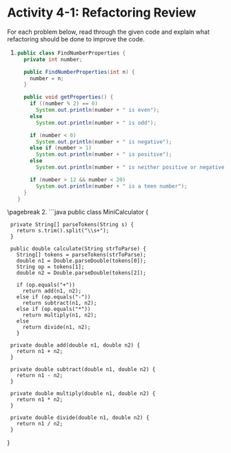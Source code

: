 # Activity 4-1: Refactoring Review

For each problem below, read through the given code and explain what refactoring should be done
to improve the code.

1. ```java
   public class FindNumberProperties {
     private int number;

     public FindNumberProperties(int n) {
       number = n;
     }

     public void getProperties() {
       if ((number % 2) == 0)
         System.out.println(number + " is even");
       else
         System.out.println(number + " is odd");

       if (number < 0)
         System.out.println(number + " is negative");
       else if (number > 1)
         System.out.println(number + " is positive");
       else
         System.out.println(number + " is neither positive or negative");

       if (number > 12 && number < 20)
         System.out.println(number + " is a teen number");
     }
   }

   ```

\pagebreak
2. ```java
   public class MiniCalculator {

     private String[] parseTokens(String s) {
       return s.trim().split("\\s+");
     }

     public double calculate(String strToParse) {
       String[] tokens = parseTokens(strToParse);
       double n1 = Double.parseDouble(tokens[0]);
       String op = tokens[1];
       double n2 = Double.parseDouble(tokens[2]);

       if (op.equals("+"))
         return add(n1, n2);
       else if (op.equals("-"))
         return subtract(n1, n2);
       else if (op.equals("*"))
         return multiply(n1, n2);
       else
         return divide(n1, n2);
       }

     private double add(double n1, double n2) {
       return n1 + n2;
     }
   
     private double subtract(double n1, double n2) {
       return n1 - n2;
     }

     private double multiply(double n1, double n2) {
       return n1 * n2;
     }

     private double divide(double n1, double n2) {
       return n1 / n2;
     }
   }
   ```


